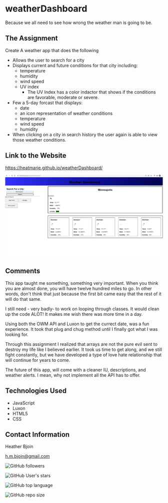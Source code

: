 # weatherDashboard
Because we all need to see how wrong the weather man is going to be.

## The Assignment
 
 Create A weather app that does the following 

 - Allows the user to search for a city 
 - Displays current and future conditions for that city including: 
    * temperature
    * humidity 
    * wind speed 
    * UV index
        - The UV Index has a color indactor that shows if the conditions are favorable, moderate or severe.
 - Few a 5-day forcast that displays:
    * date
    * an icon representation of weather conditions
    * temperature
    * wind speed
    * humidity
- When clicking on a city in search history the user again is able to view those weather conditions.  



## Link to the Website

https://heatmarie.github.io/weatherDashboard/

   <img src="./images/Capture.JPG">

## Comments

This app taught me something, something very important. When you think you are almost done, you will have twelve hundred miles to go. In other words, don't think that just because the first bit came easy that the rest of it will do that same. 

I still need - very badly- to work on looping through classes. It would clean up the code ALOT! It makes me wish there was more time in a day. 

Using both the OWM API and Luxon to get the currect date, was a fun experience. It took that plug and chug method until I finally got what I was looking for. 

Through this assignment I realized that arrays are not the pure evil sent to destroy my life like I believed earlier. It took us time to get along, and we still fight constantly, but we have developed a type of love hate relationship that will continue for years to come. 

The future of this app, will come with a cleaner IU, descriptions, and weather alerts. I mean, why not implement all the API has to offer.

## Technologies Used
- JavaScript
- Luxon
- HTML5
- CSS 

## Contact Information 

Heather Bjoin 

h.m.bjoin@gmail.com

![GitHub followers](https://img.shields.io/github/followers/HeatMarie?color=%20%20%23c0640fb4&logo=Github&logoColor=%20%20%23c0640fb4&style=for-the-badge)

![GitHub User's stars](https://img.shields.io/github/stars/HeatMarie?color=%20%20%23c0640fb4&logo=github&logoColor=%20%20%23c0640fb4&style=for-the-badge)

![GitHub top language](https://img.shields.io/github/languages/top/HeatMarie/dayPlanner?color=%23c0640fb4&logo=github&logoColor=%23c0640fb4&style=for-the-badge)

![GitHub repo size](https://img.shields.io/github/repo-size/HeatMarie/dayPlanner?color=%23c0640fb4&logo=github&logoColor=%20%23c0640fb4&style=for-the-badge)
